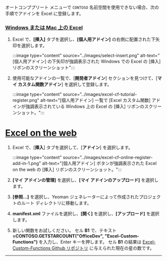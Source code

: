 オートコンププリート メニューで `CONTOSO` 名前空間を使用できない場合、次の手順でアドインを Excel に登録します。

### <a name="excel-on-windows-or-mac"></a>[Windows または Mac 上の Excel](#tab/excel-windows)

1. Excel で、**[挿入]** タブを選択し、**[個人用アドイン]** の右側に配置された下矢印を選択します。

    :::image type="content" source="../images/select-insert.png" alt-text="[個人用アドイン] の下矢印が強調表示された Windows での Excel の [挿入] リボンのスクリーンショット":::

1. 使用可能なアドインの一覧で、[**開発者アドイン**] セクションを見つけて、[**マイ カスタム関数アドイン**] を選択して登録します。

    :::image type="content" source="../images/excel-cf-tutorial-register.png" alt-text="[個人用アドイン] 一覧で [Excel カスタム関数] アドインが強調表示されている Windows 上の Excel の [挿入] リボンのスクリーンショット。":::

# <a name="excel-on-the-web"></a>[Excel on the web](#tab/excel-online)

1. Excel で、[**挿入**] タブを選択して、[**アドイン**] を選択します。

    :::image type="content" source="../images/excel-cf-online-register-add-in-1.png" alt-text="[個人用アドイン] ボタンが強調表示された Excel on the web の [挿入] リボンのスクリーンショット。":::

1. **[マイ アドインの管理]** を選択し、**[マイ アドインのアップロード]** を選択します。

1. **[参照...]** を選択し、Yeoman ジェネレーターによって作成されたプロジェクトのルート ディレクトリに移動します。

1. **manifest.xml** ファイルを選択し、**[開く]** を選択し、**[アップロード]** を選択します。

1. 新しい関数をお試しください。 セル **B1** で、テキスト **=CONTOSO.GETSTARCOUNT("OfficeDev", "Excel-Custom-Functions")** を入力し、Enter キーを押します。 セル **B1** の結果は [Excel-Custom-Functions Github リポジトリ](https://github.com/OfficeDev/Excel-Custom-Functions) に与えられた現在の星の数です。

---
